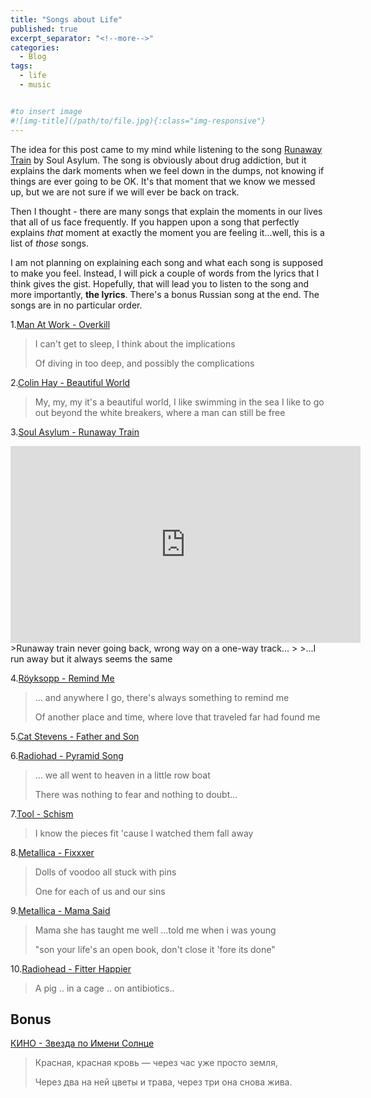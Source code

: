 ```yaml
---
title: "Songs about Life"
published: true
excerpt_separator: "<!--more-->"
categories:
  - Blog
tags:
  - life
  - music


#to insert image 
#![img-title](/path/to/file.jpg){:class="img-responsive"}
---
```


The idea for this post came to my mind while listening to the song [Runaway Train](https://www.youtube.com/watch?v=NRtvqT_wMeY) by Soul Asylum. The song is obviously about drug addiction, but it explains the dark moments when we feel down in the dumps, not knowing if things are ever going to be OK. It's that moment that we know we messed up, but we are not sure if we will ever be back on track. 

Then I thought - there are many songs that explain the moments in our lives that all of us face frequently. If you happen upon a song that perfectly explains *that* moment at exactly the moment you are feeling it...well, this is a list of *those* songs. 

I am not planning on explaining each song and what each song is supposed to make you feel. Instead, I will pick a couple of words from the lyrics that I think gives the gist. Hopefully, that will lead you to listen to the song and more importantly, **the lyrics**. There's a bonus Russian song at the end. The songs are in no particular order. 


1.[Man At Work - Overkill](https://www.youtube.com/watch?v=RY7S6EgSlCI)
>I can't get to sleep, I think about the implications
>
>Of diving in too deep, and possibly the complications

2.[Colin Hay - Beautiful World](https://www.youtube.com/watch?v=xe3RqgnXaT4)
>My, my, my it's a beautiful world, I like swimming in the sea
>I like to go out beyond the white breakers, where a man can still be free

3.[Soul Asylum - Runaway Train](https://www.youtube.com/watch?v=NRtvqT_wMeY)
<iframe width="560" height="315" src="https://www.youtube.com/embed/NRtvqT_wMeY" frameborder="0" allow="accelerometer; autoplay; clipboard-write; encrypted-media; gyroscope; picture-in-picture" allowfullscreen></iframe>
>Runaway train never going back, wrong way on a one-way track... 
>
>...I run away but it always seems the same

4.[Röyksopp - Remind Me](https://www.youtube.com/watch?v=VzZwbjKN8xE)
>... and anywhere I go, there's always something to remind me
>
>Of another place and time, where love that traveled far had found me

5.[Cat Stevens - Father and Son](https://www.youtube.com/watch?v=P6zaCV4niKk)

6.[Radiohad - Pyramid Song](https://www.youtube.com/watch?v=3M_Gg1xAHE4)
>... we all went to heaven in a little row boat
>
>There was nothing to fear and nothing to doubt...

7.[Tool - Schism](https://www.youtube.com/watch?v=MM62wjLrgmA)
>I know the pieces fit 'cause I watched them fall away

8.[Metallica - Fixxxer](https://www.youtube.com/watch?v=2yM-MZgl3Gc)
>Dolls of voodoo all stuck with pins
>
>One for each of us and our sins

9.[Metallica - Mama Said](https://www.youtube.com/watch?v=LEzFavuaax8)
>Mama she has taught me well ...told me when i was young
>
>"son your life's an open book, don't close it 'fore its done"

10.[Radiohead - Fitter Happier](https://www.youtube.com/watch?v=medHT5Bpnt8)
>A pig .. in a cage .. on antibiotics.. 

## Bonus
[КИНО - Звезда по Имени Солнце](https://www.youtube.com/watch?v=q36wDVMqqoE)

>Красная, красная кровь — через час уже просто земля,
>
>Через два на ней цветы и трава, через три она снова жива. 




